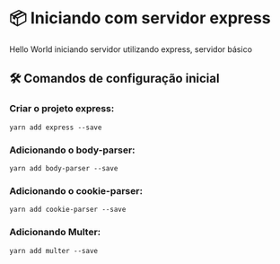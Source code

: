 # 📦 Iniciando com servidor express

Hello World iniciando servidor utilizando express, servidor básico

## 🛠️ Comandos de configuração inicial

### Criar o projeto express:
`yarn add express --save`

### Adicionando o body-parser:
`yarn add body-parser --save`

### Adicionando o cookie-parser:
`yarn add cookie-parser --save`

### Adicionando Multer:
`yarn add multer --save`
